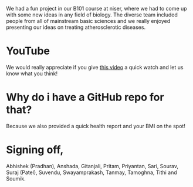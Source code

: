 We had a fun project in our B101 course at niser, where we had to come up with some new ideas in any field of biology. The diverse team included people from all of mainstream basic sciences and we really enjoyed presenting our ideas on treating atherosclerotic diseases.


# YouTube
We would really appreciate if you give <a href="https://www.youtube.com/watch?v=pelF8mfoxLQ&ab_channel=SoumikBhattacharyya" target="_blank">this video</a> a quick watch and let us know what you think!


# Why do i have a GitHub repo for that?
Because we also provided a quick health report and your BMI on the spot!


# Signing off,
Abhishek (Pradhan), Anshada, Gitanjali, Pritam, Priyantan, Sari, Sourav, Suraj (Patel), Suvendu, Swayamprakash, Tanmay, Tamoghna, Tithi and Soumik.
